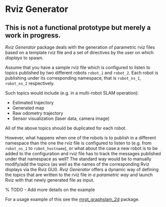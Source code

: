 # Rviz Generator

## This is not a functional prototype but merely a work in progress.

*Rviz Generator* package deals with the generation of parametric rviz files
based on a template rviz file and a set of directives by the user on which
*displays* to spawn.

Assume that you have a sample rviz file which is configured to listen to topics
published by two different robots `robot_1` and `robot_2`. Each robot is
publishing under its corresponding namespace, that is `robot_ns_1`,
`robot_ns_2` respectively.

Such topics would include (e.g. in a multi-robot SLAM operation):
- Estimated trajectory
- Generated map
- Raw odometry trajectory
- Sensor visualization (laser data, camera image)

All of the above topics should be duplicated for each robot.

However, what happens when one of the robots is to publish in a different
namespace than the one the rviz file is configured to listen to (e.g. from
`robot_ns_1` to `robot_hostname`), or what about the case a new robot is to be
added to the configuration and rviz file has to track the messages published
under that namespace as well? The standard way would be to manually modify/add
the topics (as well as the names of the corresponding Rviz displays via the
Rviz GUI). *Rviz Generator* offers a dynamic way of defining the topics that
are written to the rviz file *in a parametric way* and launch Rviz with that
newly generated file as input.

% TODO - Add more details on the example

For a usage example of this see the
[mrpt_graphslam_2d](http://github.com/bergercookie/mrpt_slam/mrpt_graphslam_2d)
package.
